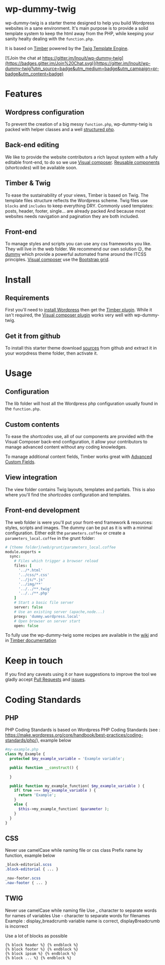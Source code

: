 # wp-dummy-twig
wp-dummy-twig is a starter theme designed to help you build Wordpress websites in a sane environment. It's main purpose is to provide a solid template system to keep the html away from the PHP, while keeping your sanity healty dealing with the `function.php`.

It is based on [Timber](https://github.com/jarednova/timber) powered by the [Twig Template Engine](http://twig.sensiolabs.org/).

[![Join the chat at https://gitter.im/Inouit/wp-dummy-twig](https://badges.gitter.im/Join%20Chat.svg)](https://gitter.im/Inouit/wp-dummy-twig?utm_source=badge&utm_medium=badge&utm_campaign=pr-badge&utm_content=badge)

# Features
## Wordpress configuration
To prevent the creation of a big messy `function.php`, wp-dummy-twig is packed with helper classes and a well [structured php](https://github.com/dummy-team/wp-dummy-twig/tree/master/lib).

## Back-end editing
We like to provide the website contributors a rich layout system with a fully editable front-end, to do so we use [Visual composer](http://vc.wpbakery.com/). [Reusable components](dummy-team/wp-components) (*shortcodes*) will be available soon.

## Timber & Twig
To ease the sustainability of your views, Timber is based on Twig. The template files structure reflects the Wordpress scheme. Twig files use `blocks` and `includes` to keep everything DRY. Commonly used templates: posts, header, footer, single... are already packed And because most websites needs navigation and pagination they are both included.

## Front-end
To manage styles and scripts you can use any css frameworks you like. They will live in the web folder. We recommend our own solution :wink:, the [dummy](dummy-team.github.io/dummy/) which provide a powerful automated frame around the ITCSS principles. [Visual composer](http://vc.wpbakery.com/) use the [Bootstrap grid](https://getbootstrap.com/css/#grid).

# Install
## Requirements
First you'll need to [install Wordpress](http://codex.wordpress.org/Installing_WordPress) then get the [Timber plugin](https://github.com/jarednova/timber#installation).
While it isn't required, the [Visual composer plugin](http://vc.wpbakery.com/) works very well with wp-dummy-twig.

## Get it from github
To install this starter theme download [sources](https://github.com/dummy-team/wp-dummy-twig/archive/master.tar.gz) from github and extract it in your worpdress theme folder, then activate it.

# Usage
## Configuration
The lib folder will host all the Wordpress php configuration usually found in the `function.php`.

## Custom contents
To ease the *shortcodes* use, all of our components are provided with the Visual Composer back-end configuration, it allow your contributors to manage advanced content without any coding knowledges.

To manage additional content fields, Timber works great with [Advanced Custom Fields](http://www.advancedcustomfields.com/).

## View integration
The view folder contains Twig layouts, templates and partials. This is also where you'll find the *shortcodes* configuration and templates.

## Front-end development
The web folder is were you'll put your front-end framework & resources: styles, scripts and images. The dummy can be put as it is with a minimal configuration. Either edit the `parameters.coffee` or create a `parameters_local.coffee` in the grunt folder:
``` coffeescript
# {theme folder}/web/grunt/parameters_local.coffee
module.exports =
  sync:
    # Files which trigger a browser reload
    files: [
      '../*.html'
      '../css/*.css'
      '../js/*.js'
      '../img/**'
      '../../**.twig'
      '../../**.php'
    ]
    # Start a basic file server
    server: false
    # Use an existing server (apache,node...)
    proxy: 'dummy.wordpress.local'
    # Open browser on server start
    open: false
```


To fully use the wp-dummy-twig some recipes are available in the [wiki](wiki) and in [Timber documentation](https://github.com/jarednova/timber/wiki)

# Keep in touch
If you find any caveats using it or have suggestions to improve the tool we gladly accept [Pull Requests](https://github.com/dummy-team/wp-dummy-twig/tree/master/CONTRIBUTING.md#submitting-a-pull-request) and [issues](https://github.com/dummy-team/wp-dummy-twig/issues).


# Coding Standards
## PHP

PHP Coding Standards is based on Wordpress PHP Coding Standards (see : https://make.wordpress.org/core/handbook/best-practices/coding-standards/php/), example below
``` php
#my-example.php
class My_Example {
  protected $my_example_variable = 'Example variable';

  public function __construct() {
    
  }

  public function my_example_function( $my_example_variable ) {
    if( true === $my_example_variable ) {
      return 'Example';
    }
    else {
      $this->my_example_function( $parameter );
    }
  }
}
```

## CSS

Never use camelCase while naming file or css class
Prefix name by function, example below
``` css
_block-editorial.scss
.block-editorial { ... }

_nav-footer.scss
.nav-footer { ... }
```

## TWIG

Never use camelCase while naming file
Use _ character to separate words for names of variables
Use - character to separate words for filenames
Example : display_breadcrumb variable name is correct, displayBreadcrumb is incorrect

Use a lot of blocks as possible
```
{% block header %} {% endblock %}
{% block footer %} {% endblock %}
{% block ipsum %} {% endblock %}
{% block ... %} {% endblock %}
```

